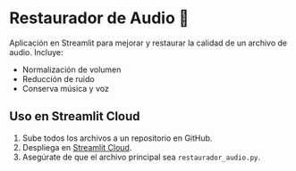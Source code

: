 # Restaurador de Audio 🎵

Aplicación en Streamlit para mejorar y restaurar la calidad de un archivo de audio.
Incluye:
- Normalización de volumen
- Reducción de ruido
- Conserva música y voz

## Uso en Streamlit Cloud
1. Sube todos los archivos a un repositorio en GitHub.
2. Despliega en [Streamlit Cloud](https://streamlit.io/cloud).
3. Asegúrate de que el archivo principal sea `restaurador_audio.py`.